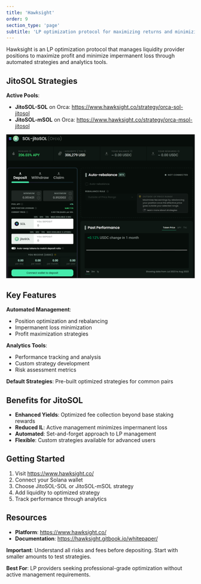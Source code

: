 ```yaml
---
title: 'Hawksight'
order: 9
section_type: 'page'
subtitle: 'LP optimization protocol for maximizing returns and minimizing impermanent loss'
---
```


Hawksight is an LP optimization protocol that manages liquidity provider positions to maximize profit and minimize impermanent loss through automated strategies and analytics tools.

## JitoSOL Strategies

**Active Pools**:
- **JitoSOL-SOL** on Orca: <https://www.hawksight.co/strategy/orca-sol-jitosol>
- **JitoSOL-mSOL** on Orca: <https://www.hawksight.co/strategy/orca-msol-jitosol>

![hawkeye](/shared/images/jitosol/hawkeye.png)

## Key Features

**Automated Management**: 
- Position optimization and rebalancing
- Impermanent loss minimization
- Profit maximization strategies

**Analytics Tools**:
- Performance tracking and analysis
- Custom strategy development
- Risk assessment metrics

**Default Strategies**: Pre-built optimized strategies for common pairs

## Benefits for JitoSOL

- **Enhanced Yields**: Optimized fee collection beyond base staking rewards
- **Reduced IL**: Active management minimizes impermanent loss
- **Automated**: Set-and-forget approach to LP management
- **Flexible**: Custom strategies available for advanced users

## Getting Started

1. Visit <https://www.hawksight.co/>
2. Connect your Solana wallet
3. Choose JitoSOL-SOL or JitoSOL-mSOL strategy
4. Add liquidity to optimized strategy
5. Track performance through analytics

## Resources

- **Platform**: <https://www.hawksight.co/>
- **Documentation**: <https://hawksight.gitbook.io/whitepaper/>

**Important**: Understand all risks and fees before depositing. Start with smaller amounts to test strategies.

**Best For**: LP providers seeking professional-grade optimization without active management requirements.